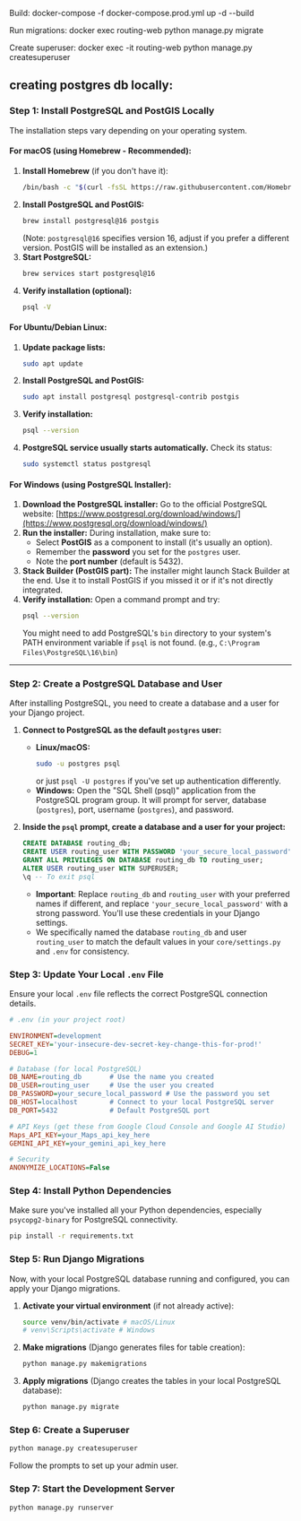 Build: docker-compose -f docker-compose.prod.yml up -d --build

Run migrations: docker exec routing-web python manage.py migrate

Create superuser: docker exec -it routing-web python manage.py createsuperuser


creating postgres db locally:
-----

### **Step 1: Install PostgreSQL and PostGIS Locally**

The installation steps vary depending on your operating system.

#### **For macOS (using Homebrew - Recommended):**

1.  **Install Homebrew** (if you don't have it):
    ```bash
    /bin/bash -c "$(curl -fsSL https://raw.githubusercontent.com/Homebrew/install/HEAD/install.sh)"
    ```
2.  **Install PostgreSQL and PostGIS:**
    ```bash
    brew install postgresql@16 postgis
    ```
    (Note: `postgresql@16` specifies version 16, adjust if you prefer a different version. PostGIS will be installed as an extension.)
3.  **Start PostgreSQL:**
    ```bash
    brew services start postgresql@16
    ```
4.  **Verify installation (optional):**
    ```bash
    psql -V
    ```

#### **For Ubuntu/Debian Linux:**

1.  **Update package lists:**
    ```bash
    sudo apt update
    ```
2.  **Install PostgreSQL and PostGIS:**
    ```bash
    sudo apt install postgresql postgresql-contrib postgis
    ```
3.  **Verify installation:**
    ```bash
    psql --version
    ```
4.  **PostgreSQL service usually starts automatically.** Check its status:
    ```bash
    sudo systemctl status postgresql
    ```

#### **For Windows (using PostgreSQL Installer):**

1.  **Download the PostgreSQL installer:** Go to the official PostgreSQL website: [https://www.postgresql.org/download/windows/](https://www.postgresql.org/download/windows/)
2.  **Run the installer:** During installation, make sure to:
      * Select **PostGIS** as a component to install (it's usually an option).
      * Remember the **password** you set for the `postgres` user.
      * Note the **port number** (default is 5432).
3.  **Stack Builder (PostGIS part):** The installer might launch Stack Builder at the end. Use it to install PostGIS if you missed it or if it's not directly integrated.
4.  **Verify installation:** Open a command prompt and try:
    ```bash
    psql --version
    ```
    You might need to add PostgreSQL's `bin` directory to your system's PATH environment variable if `psql` is not found. (e.g., `C:\Program Files\PostgreSQL\16\bin`)

-----

### **Step 2: Create a PostgreSQL Database and User**

After installing PostgreSQL, you need to create a database and a user for your Django project.

1.  **Connect to PostgreSQL as the default `postgres` user:**

      * **Linux/macOS:**
        ```bash
        sudo -u postgres psql
        ```
        or just `psql -U postgres` if you've set up authentication differently.
      * **Windows:** Open the "SQL Shell (psql)" application from the PostgreSQL program group. It will prompt for server, database (`postgres`), port, username (`postgres`), and password.

2.  **Inside the `psql` prompt, create a database and a user for your project:**

    ```sql
    CREATE DATABASE routing_db;
    CREATE USER routing_user WITH PASSWORD 'your_secure_local_password';
    GRANT ALL PRIVILEGES ON DATABASE routing_db TO routing_user;
    ALTER USER routing_user WITH SUPERUSER;
    \q -- To exit psql
    ```
      * **Important**: Replace `routing_db` and `routing_user` with your preferred names if different, and replace `'your_secure_local_password'` with a strong password. You'll use these credentials in your Django settings.
      * We specifically named the database `routing_db` and user `routing_user` to match the default values in your `core/settings.py` and `.env` for consistency.

### **Step 3: Update Your Local `.env` File**

Ensure your local `.env` file reflects the correct PostgreSQL connection details.

```ini
# .env (in your project root)

ENVIRONMENT=development
SECRET_KEY='your-insecure-dev-secret-key-change-this-for-prod!'
DEBUG=1

# Database (for local PostgreSQL)
DB_NAME=routing_db       # Use the name you created
DB_USER=routing_user     # Use the user you created
DB_PASSWORD=your_secure_local_password # Use the password you set
DB_HOST=localhost        # Connect to your local PostgreSQL server
DB_PORT=5432             # Default PostgreSQL port

# API Keys (get these from Google Cloud Console and Google AI Studio)
Maps_API_KEY=your_Maps_api_key_here
GEMINI_API_KEY=your_gemini_api_key_here

# Security
ANONYMIZE_LOCATIONS=False
```

### **Step 4: Install Python Dependencies**

Make sure you've installed all your Python dependencies, especially `psycopg2-binary` for PostgreSQL connectivity.

```bash
pip install -r requirements.txt
```

### **Step 5: Run Django Migrations**

Now, with your local PostgreSQL database running and configured, you can apply your Django migrations.

1.  **Activate your virtual environment** (if not already active):
    ```bash
    source venv/bin/activate # macOS/Linux
    # venv\Scripts\activate # Windows
    ```
2.  **Make migrations** (Django generates files for table creation):
    ```bash
    python manage.py makemigrations
    ```
3.  **Apply migrations** (Django creates the tables in your local PostgreSQL database):
    ```bash
    python manage.py migrate
    ```

### **Step 6: Create a Superuser**

```bash
python manage.py createsuperuser
```

Follow the prompts to set up your admin user.

### **Step 7: Start the Development Server**

```bash
python manage.py runserver
```